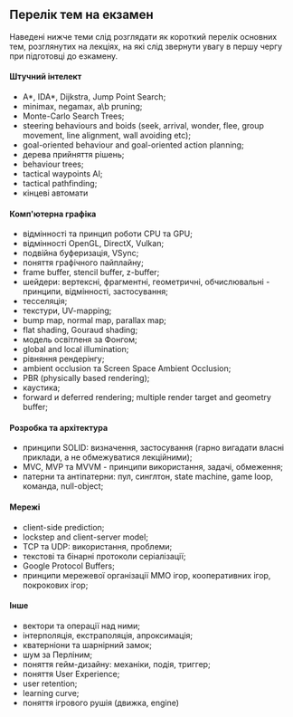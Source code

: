 ## Перелік тем на екзамен
Наведені нижче теми слід розглядати як короткий перелік основних тем, розглянутих на лекціях, на які слід звернути увагу в першу чергу при підготовці до езкамену. 

#### Штучний інтелект
- A*, IDA*, Dijkstra, Jump Point Search;
- minimax, negamax, a\b pruning;
- Monte-Carlo Search Trees;
- steering behaviours and boids (seek, arrival, wonder, flee, group movement, line alignment, wall avoiding etc);
- goal-oriented behaviour and goal-oriented action planning;
- дерева прийняття рішень;
- behaviour trees;
- tactical waypoints AI;
- tactical pathfinding;
- кінцеві автомати


#### Комп'ютерна графіка
- відмінності та принцип роботи CPU та GPU;
- відмінності OpenGL, DirectX, Vulkan;
- подвійна буферизація, VSync;
- поняття графічного пайплайну;
- frame buffer, stencil buffer, z-buffer;
- шейдери: вертексні, фрагментні, геометричні, обчислювальні - принципи, відмінності, застосування;
- тесселяція;
- текстури, UV-mapping;
- bump map, normal map, parallax map;
- flat shading, Gouraud shading;
- модель освітленя за Фонгом;
- global and local illumination;
- рівняння рендерінгу;
- ambient occlusion та Screen Space Ambient Occlusion;
- PBR (physically based rendering);
- каустика;
- forward и deferred rendering; multiple render target and geometry buffer;

#### Розробка та архітектура
- принципи SOLID: визначення, застосування (гарно вигадати власні приклади, а не обмежуватися лекційними);
- MVC, MVP та MVVM - принципи використання, задачі, обмеження;
- патерни та антіпатерни: пул, синглтон, state machine, game loop, команда, null-object;


#### Мережі
- client-side prediction;
- lockstep and client-server model;
- TCP та UDP: використання, проблеми;
- текстові та бінарні протоколи серіалізації;
- Google Protocol Buffers;
- принципи мережевої організації MMO ігор, кооперативних ігор, покрокових ігор;

#### Інше
- вектори та операції над ними;
- інтерполяція, екстраполяція, апроксимація;
- кватерніони та шарнірний замок;
- шум за Перліним;
- поняття гейм-дизайну: механіки, подія, триггер;
- поняття User Experience;
- user retention;
- learning curve;
- поняття ігрового рушія (движка, engine)
